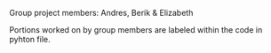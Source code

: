 Group project members: Andres, Berik & Elizabeth

Portions worked on by group members are labeled within the code in pyhton file.  